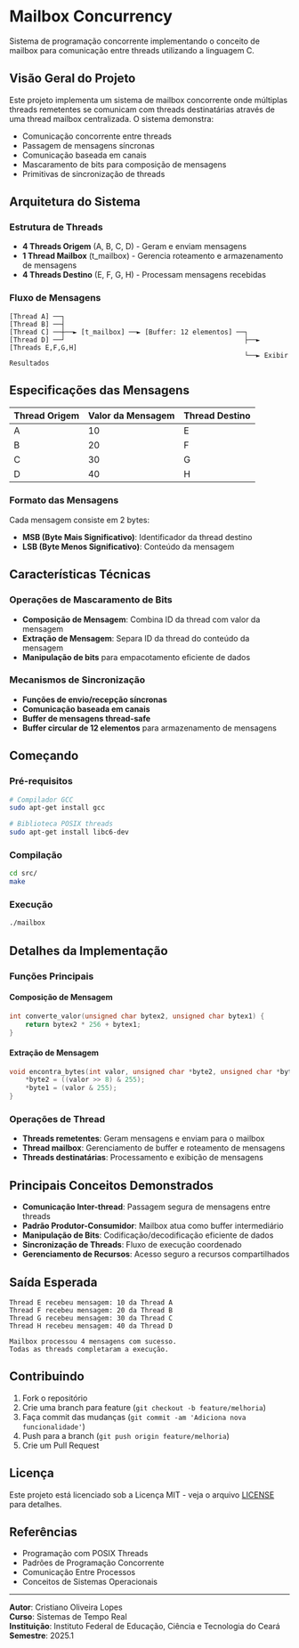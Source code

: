 # Mailbox Concurrency

Sistema de programação concorrente implementando o conceito de mailbox para comunicação entre threads utilizando a linguagem C.

## Visão Geral do Projeto

Este projeto implementa um sistema de mailbox concorrente onde múltiplas threads remetentes se comunicam com threads destinatárias através de uma thread mailbox centralizada. O sistema demonstra:

- Comunicação concorrente entre threads
- Passagem de mensagens síncronas
- Comunicação baseada em canais
- Mascaramento de bits para composição de mensagens
- Primitivas de sincronização de threads

## Arquitetura do Sistema

### Estrutura de Threads
- **4 Threads Origem** (A, B, C, D) - Geram e enviam mensagens
- **1 Thread Mailbox** (t_mailbox) - Gerencia roteamento e armazenamento de mensagens
- **4 Threads Destino** (E, F, G, H) - Processam mensagens recebidas

### Fluxo de Mensagens
```
[Thread A] ──┐
[Thread B] ──┤
[Thread C] ──┼──► [t_mailbox] ──► [Buffer: 12 elementos] ──┐
[Thread D] ──┘                                             ├──► [Threads E,F,G,H]
                                                           └──► Exibir Resultados
```

## Especificações das Mensagens

| Thread Origem | Valor da Mensagem | Thread Destino |
|---------------|-------------------|----------------|
| A             | 10                | E              |
| B             | 20                | F              |
| C             | 30                | G              |
| D             | 40                | H              |

### Formato das Mensagens
Cada mensagem consiste em 2 bytes:
- **MSB (Byte Mais Significativo)**: Identificador da thread destino
- **LSB (Byte Menos Significativo)**: Conteúdo da mensagem

## Características Técnicas

### Operações de Mascaramento de Bits
- **Composição de Mensagem**: Combina ID da thread com valor da mensagem
- **Extração de Mensagem**: Separa ID da thread do conteúdo da mensagem
- **Manipulação de bits** para empacotamento eficiente de dados

### Mecanismos de Sincronização
- **Funções de envio/recepção síncronas**
- **Comunicação baseada em canais**
- **Buffer de mensagens thread-safe**
- **Buffer circular de 12 elementos** para armazenamento de mensagens

## Começando

### Pré-requisitos
```bash
# Compilador GCC
sudo apt-get install gcc

# Biblioteca POSIX threads
sudo apt-get install libc6-dev
```

### Compilação
```bash
cd src/
make
```

### Execução
```bash
./mailbox
```

## Detalhes da Implementação

### Funções Principais

#### Composição de Mensagem
```c
int converte_valor(unsigned char bytex2, unsigned char bytex1) {
    return bytex2 * 256 + bytex1;
}
```

#### Extração de Mensagem
```c
void encontra_bytes(int valor, unsigned char *byte2, unsigned char *byte1) {
    *byte2 = ((valor >> 8) & 255);
    *byte1 = (valor & 255);
}
```

### Operações de Thread
- **Threads remetentes**: Geram mensagens e enviam para o mailbox
- **Thread mailbox**: Gerenciamento de buffer e roteamento de mensagens
- **Threads destinatárias**: Processamento e exibição de mensagens

## Principais Conceitos Demonstrados

- **Comunicação Inter-thread**: Passagem segura de mensagens entre threads
- **Padrão Produtor-Consumidor**: Mailbox atua como buffer intermediário
- **Manipulação de Bits**: Codificação/decodificação eficiente de dados
- **Sincronização de Threads**: Fluxo de execução coordenado
- **Gerenciamento de Recursos**: Acesso seguro a recursos compartilhados

## Saída Esperada

```
Thread E recebeu mensagem: 10 da Thread A
Thread F recebeu mensagem: 20 da Thread B
Thread G recebeu mensagem: 30 da Thread C
Thread H recebeu mensagem: 40 da Thread D

Mailbox processou 4 mensagens com sucesso.
Todas as threads completaram a execução.
```

## Contribuindo

1. Fork o repositório
2. Crie uma branch para feature (`git checkout -b feature/melhoria`)
3. Faça commit das mudanças (`git commit -am 'Adiciona nova funcionalidade'`)
4. Push para a branch (`git push origin feature/melhoria`)
5. Crie um Pull Request

## Licença

Este projeto está licenciado sob a Licença MIT - veja o arquivo [LICENSE](LICENSE) para detalhes.

## Referências

- Programação com POSIX Threads
- Padrões de Programação Concorrente
- Comunicação Entre Processos
- Conceitos de Sistemas Operacionais

---

**Autor**: Cristiano Oliveira Lopes  
**Curso**: Sistemas de Tempo Real  
**Instituição**: Instituto Federal de Educação, Ciência e Tecnologia do Ceará  
**Semestre**: 2025.1